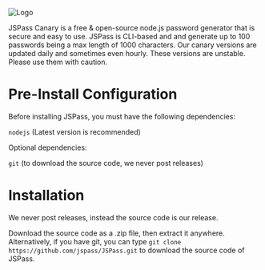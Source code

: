 ![Logo](https://i.imgur.com/J2zetqf.png)

JSPass Canary is a free & open-source node.js password generator that is secure and easy to use. JSPass is CLI-based and and generate up to 100 passwords being a max length of 1000 characters. Our canary versions are updated daily and sometimes even hourly. These versions are unstable. Please use them with caution.

# Pre-Install Configuration
Before installing JSPass, you must have the following dependencies:

`nodejs` (Latest version is recommended)

Optional dependencies:

`git` (to download the source code, we never post releases)

# Installation
We never post releases, instead the source code is our release. 

Download the source code as a .zip file, then extract it anywhere. Alternatively, if you have git, you can type `git clone https://github.com/jspass/JSPass.git` to download the source code of JSPass.
